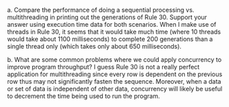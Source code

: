 a. Compare the performance of doing a sequential processing vs. multithreading in printing out the generations of Rule 30. Support your answer using execution time data for both scenarios.
When I make use of threads in Rule 30, it seems that it would take much time (where 10 threads would take about 1100 milliseconds) to complete 200 generations than a single thread only (which takes only about 650 milliseconds).


b. What are some common problems where we could apply concurrency to improve program throughput?
I guess Rule 30 is not a really perfect application for multithreading since every row is dependent on the previous row thus may not significantly fasten the sequence.
Moreover, when a data or set of data is independent of other data, concurrency will likely be useful to decrement the time being used to run the program.
